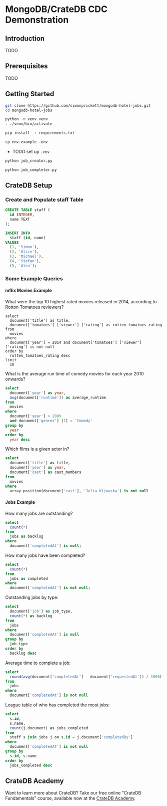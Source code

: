 # MongoDB/CrateDB CDC Demonstration

## Introduction

TODO

## Prerequisites

TODO

## Getting Started

```bash
git clone https://github.com/simonprickett/mongodb-hotel-jobs.git
cd mongodb-hotel-jobs
```

```bash
python -m venv venv
. ./venv/bin/activate
```

```bash
pip install -r requirements.txt
```

```bash
cp env.example .env
```

* TODO set up `.env`

```bash
python job_creator.py
```

```bash
python job_completer.py
```

## CrateDB Setup

### Create and Populate staff Table

```sql
CREATE TABLE staff (
  id INTEGER,
  name TEXT
);
```

```sql
INSERT INTO
  staff (id, name)
VALUES
  (1, 'Simon'),
  (2, 'Alice'),
  (3, 'Michael'),
  (4, 'Stefan'),
  (5, 'Alea');
```

### Some Example Queries

#### mflix Movies Example

What were the top 10 highest rated movies released in 2014, according to Rotton Tomatoes reviewers?

```
select
  document['title'] as title,
  document['tomatoes'] ['viewer'] ['rating'] as rotten_tomatoes_rating
from
  movies
where
  document['year'] = 2014 and document['tomatoes'] ['viewer'] ['rating'] is not null
order by
  rotten_tomatoes_rating desc
limit
  10
```

What is the average run time of comedy movies for each year 2010 onwards?

```sql
select
  document['year'] as year,
  avg(document['runtime']) as average_runtime
from
  movies
where
  document['year'] > 2009
  and document['genres'] [1] = 'Comedy'
group by
  year
order by
  year desc
```

Which films is a given actor in?

```sql
select
  document['title'] as title,
  document['year'] as year,
  document['cast'] as cast_members
from
  movies
where
  array_position(document['cast'], 'Julia Kijowska') is not null
```

#### Jobs Example

How many jobs are outstanding?

```sql
select
  count(*)
from
  jobs as backlog
where
  document['completedAt'] is null;
```

How many jobs have been completed?

```sql
select
  count(*)
from
  jobs as completed
where
  document['completedAt'] is not null;
```

Outstanding jobs by type:

```sql
select
  document['job'] as job_type,
  count(*) as backlog
from
  jobs
where
  document['completedAt'] is null
group by
  job_type
order by
  backlog desc
```

Average time to complete a job:

```sql
select
  round(avg(document['completedAt'] - document['requestedAt']) / 1000) as job_avg_time
from
  jobs 
where
  document['completedAt'] is not null
```

League table of who has completed the most jobs:

```sql
select
  s.id,
  s.name,
  count(j.document) as jobs_completed
from
  staff s join jobs j on s.id = j.document['completedBy']
where
  document['completedAt'] is not null
group by
  s.id, s.name
order by
  jobs_completed desc
```

## CrateDB Academy

Want to learn more about CrateDB?  Take our free online "CrateDB Fundamentals" course, available now at the [CrateDB Academy](https://cratedb.com/academy/fundamentals/).

